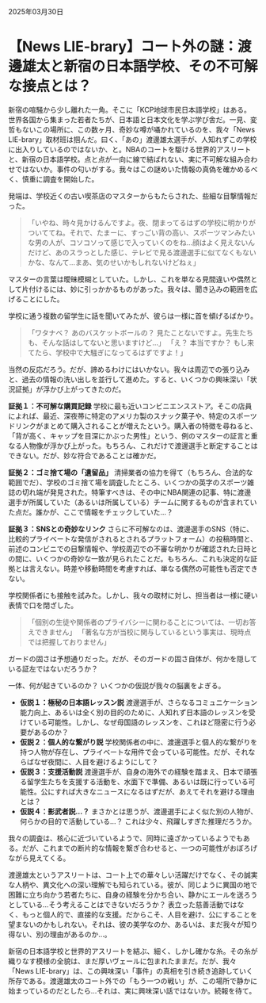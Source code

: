 2025年03月30日

# 【News LIE-brary】コート外の謎：渡邊雄太と新宿の日本語学校、その不可解な接点とは？

新宿の喧騒から少し離れた一角。そこに「KCP地球市民日本語学校」はある。世界各国から集まった若者たちが、日本語と日本文化を学ぶ学び舎だ。一見、変哲もないこの場所に、この数ヶ月、奇妙な噂が囁かれているのを、我々「News LIE-brary」取材班は掴んだ。曰く、「あの」渡邊雄太選手が、人知れずこの学校に出入りしているのではないか、と。NBAのコートを駆ける世界的アスリートと、新宿の日本語学校。点と点が一向に線で結ばれない、実に不可解な組み合わせではないか。事件の匂いがする。我々はこの謎めいた情報の真偽を確かめるべく、慎重に調査を開始した。

発端は、学校近くの古い喫茶店のマスターからもたらされた、些細な目撃情報だった。
> 「いやね、時々見かけるんですよ。夜、閉まってるはずの学校に明かりがついててね。それで、たまーに、すっごい背の高い、スポーツマンみたいな男の人が、コソコソって感じで入っていくのをね…顔はよく見えないんだけど、あのスラっとした感じ、テレビで見る渡邊選手に似てなくもないかな、なんて…まあ、気のせいかもしれないけどねぇ」

マスターの言葉は曖昧模糊としていた。しかし、これを単なる見間違いや偶然として片付けるには、妙に引っかかるものがあった。我々は、聞き込みの範囲を広げることにした。

学校に通う複数の留学生に話を聞いてみたが、彼らは一様に首を傾げるばかり。
> 「ワタナベ？ あのバスケットボールの？ 見たことないですよ。先生たちも、そんな話はしてないと思いますけど…」
> 「え？ 本当ですか？ もし来てたら、学校中で大騒ぎになってるはずですよ！」

当然の反応だろう。だが、諦めるわけにはいかない。我々は周辺での張り込みと、過去の情報の洗い出しを並行して進めた。すると、いくつかの興味深い「状況証拠」が浮かび上がってきたのだ。

**証拠１：不可解な購買記録**
学校に最も近いコンビニエンスストア。そこの店員によれば、最近、深夜帯に特定のアメリカ製のスナック菓子や、特定のスポーツドリンクがまとめて購入されることが増えたという。購入者の特徴を尋ねると、「背が高く、キャップを目深にかぶった男性」という、例のマスターの証言と重なる人物像が浮かび上がった。もちろん、これだけで渡邊選手と断定することはできない。だが、妙な符合であることは確かだ。

**証拠２：ゴミ捨て場の「遺留品」**
清掃業者の協力を得て（もちろん、合法的な範囲でだ）、学校のゴミ捨て場を調査したところ、いくつかの英字のスポーツ雑誌の切れ端が発見された。特筆すべきは、その中にNBA関連の記事、特に渡邊選手が所属していた（あるいは所属している）チームに関するものが含まれていた点だ。誰かが、ここで情報をチェックしていた…？

**証拠３：SNSとの奇妙なリンク**
さらに不可解なのは、渡邊選手のSNS（特に、比較的プライベートな発信がされるとされるプラットフォーム）の投稿時間と、前述のコンビニでの目撃情報や、学校周辺での不審な明かりが確認された日時との間に、いくつかの奇妙な一致が見られたことだ。もちろん、これも決定的な証拠とは言えない。時差や移動時間を考慮すれば、単なる偶然の可能性も否定できない。

学校関係者にも接触を試みた。しかし、我々の取材に対し、担当者は一様に硬い表情で口を閉ざした。
> 「個別の生徒や関係者のプライバシーに関わることについては、一切お答えできません」
> 「著名な方が当校に関与しているという事実は、現時点では把握しておりません」

ガードの固さは予想通りだった。だが、そのガードの固さ自体が、何かを隠している証左ではないだろうか？

一体、何が起きているのか？ いくつかの仮説が我々の脳裏をよぎる。

*   **仮説１：極秘の日本語レッスン説**
    渡邊選手が、さらなるコミュニケーション能力向上、あるいは全く別の目的のために、人知れず日本語のレッスンを受けている可能性。しかし、なぜ母国語のレッスンを、これほど隠密に行う必要があるのか？
*   **仮説２：個人的な繋がり説**
    学校関係者の中に、渡邊選手と個人的な繋がりを持つ人物が存在し、プライベートな用件で会っている可能性。だが、それならばなぜ夜間に、人目を避けるようにして？
*   **仮説３：支援活動説**
    渡邊選手が、自身の海外での経験を踏まえ、日本で頑張る留学生たちを支援する活動を、水面下で準備、あるいは既に行っている可能性。公にすれば大きなニュースになるはずだが、あえてそれを避ける理由とは？
*   **仮説４：影武者説…？**
    まさかとは思うが、渡邊選手によく似た別の人物が、何らかの目的で活動している…？ これは少々、飛躍しすぎた推理だろうか。

我々の調査は、核心に近づいているようで、同時に遠ざかっているようでもある。だが、これまでの断片的な情報を繋ぎ合わせると、一つの可能性がおぼろげながら見えてくる。

渡邊雄太というアスリートは、コート上での華々しい活躍だけでなく、その誠実な人柄や、異文化への深い理解でも知られている。彼が、同じように異国の地で困難に立ち向かう若者たちに、自身の経験を分かち合い、静かにエールを送ろうとしている…そう考えることはできないだろうか？ 表立った慈善活動ではなく、もっと個人的で、直接的な支援。だからこそ、人目を避け、公にすることを望まないのかもしれない。それは、彼の美学なのか、あるいは、まだ我々が知り得ない、別の理由があるのか…。

新宿の日本語学校と世界的アスリートを結ぶ、細く、しかし確かな糸。その糸が織りなす模様の全貌は、まだ厚いヴェールに包まれたままだ。だが、我々「News LIE-brary」は、この興味深い「事件」の真相を引き続き追跡していく所存である。渡邊雄太のコート外での「もう一つの戦い」が、この場所で静かに始まっているのだとしたら…それは、実に興味深い話ではないか。続報を待て。